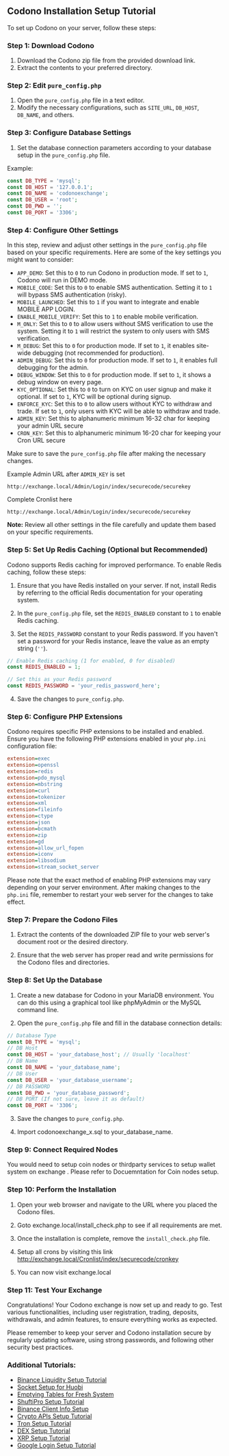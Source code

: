 ## Codono Installation Setup Tutorial

To set up Codono on your server, follow these steps:

### Step 1: Download Codono

1. Download the Codono zip file from the provided download link.
2. Extract the contents to your preferred directory.

### Step 2: Edit `pure_config.php`

1. Open the `pure_config.php` file in a text editor.
2. Modify the necessary configurations, such as `SITE_URL`, `DB_HOST`, `DB_NAME`, and others.

### Step 3: Configure Database Settings

1. Set the database connection parameters according to your database setup in the `pure_config.php` file.

Example:
```php
const DB_TYPE = 'mysql';
const DB_HOST = '127.0.0.1';
const DB_NAME = 'codonoexchange';
const DB_USER = 'root';
const DB_PWD = '';
const DB_PORT = '3306';
```

### Step 4: Configure Other Settings

In this step, review and adjust other settings in the `pure_config.php` file based on your specific requirements. Here are some of the key settings you might want to consider:

- `APP_DEMO`: Set this to `0` to run Codono in production mode. If set to `1`, Codono will run in DEMO mode.
- `MOBILE_CODE`: Set this to `0` to enable SMS authentication. Setting it to `1` will bypass SMS authentication (risky).
- `MOBILE_LAUNCHED`: Set this to `1` if you want to integrate and enable MOBILE APP LOGIN.
- `ENABLE_MOBILE_VERIFY`: Set this to `1` to enable mobile verification.
- `M_ONLY`: Set this to `0` to allow users without SMS verification to use the system. Setting it to `1` will restrict the system to only users with SMS verification.
- `M_DEBUG`: Set this to `0` for production mode. If set to `1`, it enables site-wide debugging (not recommended for production).
- `ADMIN_DEBUG`: Set this to `0` for production mode. If set to `1`, it enables full debugging for the admin.
- `DEBUG_WINDOW`: Set this to `0` for production mode. If set to `1`, it shows a debug window on every page.
- `KYC_OPTIONAL`: Set this to `0` to turn on KYC on user signup and make it optional. If set to `1`, KYC will be optional during signup.
- `ENFORCE_KYC`: Set this to `0` to allow users without KYC to withdraw and trade. If set to `1`, only users with KYC will be able to withdraw and trade.
- `ADMIN_KEY`: Set this to alphanumeric minimum 16-32 char for keeping your admin URL secure
- `CRON_KEY`: Set this to alphanumeric minimum 16-20 char for keeping your Cron URL secure

Make sure to save the `pure_config.php` file after making the necessary changes.


Example Admin URL after `ADMIN_KEY` is set
```
http://exchange.local/Admin/Login/index/securecode/securekey
```
Complete Cronlist here 
```
http://exchange.local/Admin/Login/index/securecode/securekey
```

**Note:** Review all other settings in the file carefully and update them based on your specific requirements.

### Step 5: Set Up Redis Caching (Optional but Recommended)

Codono supports Redis caching for improved performance. To enable Redis caching, follow these steps:

1. Ensure that you have Redis installed on your server. If not, install Redis by referring to the official Redis documentation for your operating system.

2. In the `pure_config.php` file, set the `REDIS_ENABLED` constant to `1` to enable Redis caching.

3. Set the `REDIS_PASSWORD` constant to your Redis password. If you haven't set a password for your Redis instance, leave the value as an empty string (`''`).

```php
// Enable Redis caching (1 for enabled, 0 for disabled)
const REDIS_ENABLED = 1; 

// Set this as your Redis password
const REDIS_PASSWORD = 'your_redis_password_here';
```

4. Save the changes to `pure_config.php`.

### Step 6: Configure PHP Extensions

Codono requires specific PHP extensions to be installed and enabled. Ensure you have the following PHP extensions enabled in your `php.ini` configuration file:

```ini
extension=exec
extension=openssl
extension=redis
extension=pdo_mysql
extension=mbstring
extension=curl
extension=tokenizer
extension=xml
extension=fileinfo
extension=ctype
extension=json
extension=bcmath
extension=zip
extension=gd
extension=allow_url_fopen
extension=iconv
extension=libsodium
extension=stream_socket_server
```

Please note that the exact method of enabling PHP extensions may vary depending on your server environment. After making changes to the `php.ini` file, remember to restart your web server for the changes to take effect.

### Step 7: Prepare the Codono Files

1. Extract the contents of the downloaded ZIP file to your web server's document root or the desired directory.

2. Ensure that the web server has proper read and write permissions for the Codono files and directories.

### Step 8: Set Up the Database

1. Create a new database for Codono in your MariaDB environment. You can do this using a graphical tool like phpMyAdmin or the MySQL command line.

2. Open the `pure_config.php` file and fill in the database connection details:

```php
// Database Type
const DB_TYPE = 'mysql';
// DB Host
const DB_HOST = 'your_database_host'; // Usually 'localhost'
// DB Name
const DB_NAME = 'your_database_name';
// DB User
const DB_USER = 'your_database_username';
// DB PASSWORD
const DB_PWD = 'your_database_password';
// DB PORT (If not sure, leave it as default)
const DB_PORT = '3306';
```

3. Save the changes to `pure_config.php`.
   
4. Import codonoexchange_x.sql to your_database_name. 
### Step 9: Connect Required Nodes

You would need to setup coin nodes or thirdparty services to setup wallet system on exchange . Please refer to Docuemntation for Coin nodes setup.

### Step 10: Perform the Installation

1. Open your web browser and navigate to the URL where you placed the Codono files.

2. Goto exchange.local/install_check.php to see if all requirements are met.

3. Once the installation is complete, remove the `install_check.php` file.
4. Setup all crons by visiting this link http://exchange.local/Cronlist/index/securecode/cronkey
5. You can now visit exchange.local

### Step 11: Test Your Exchange

Congratulations! Your Codono exchange is now set up and ready to go. Test various functionalities, including user registration, trading, deposits, withdrawals, and admin features, to ensure everything works as expected.

Please remember to keep your server and Codono installation secure by regularly updating software, using strong passwords, and following other security best practices.
### Additional Tutorials:

- [Binance Liquidity Setup Tutorial](Binance_Liquidity.txt)
- [Socket Setup for Huobi](socket_for_huobi.txt)
- [Emptying Tables for Fresh System](tables_to_empty_for_fresh_system.txt)
- [ShuftiPro Setup Tutorial](ShuftiPro.txt)
- [Binance Client Info Setup](bnb_client_info.txt)
- [Crypto APIs Setup Tutorial](cryptoapis_setup.txt)
- [Tron Setup Tutorial](tron_setup.txt)
- [DEX Setup Tutorial](dex_setup.txt)
- [XRP Setup Tutorial](xrp_setup.txt)
- [Google Login Setup Tutorial](google_login_setup.txt)
